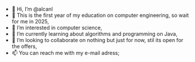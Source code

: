 - 👋 Hi, I’m @alcanl
- 👀 This is the first year of my education on computer engineering, so wait for me in 2025,   
- 👀 I’m interested in computer science,
- 🌱 I’m currently learning about algorithms and programming on Java,
- 💞️ I’m looking to collaborate on nothing but just for now, stil its open for the offers,
- 📫 You can reach me with my e-mail adress;

<!---
alcanl/alcanl is a ✨ special ✨ repository because its `README.md` (this file) appears on your GitHub profile.
You can click the Preview link to take a look at your changes.
--->
